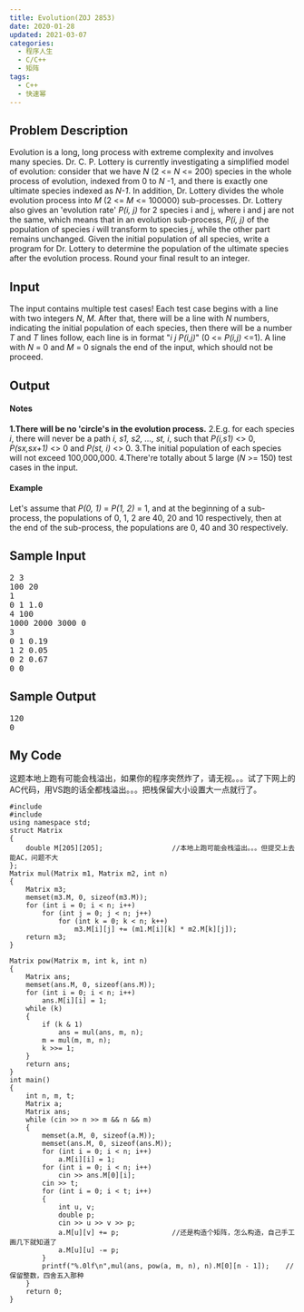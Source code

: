 ```yaml
---
title: Evolution(ZOJ 2853)
date: 2020-01-28
updated: 2021-03-07
categories:
  - 程序人生
  - C/C++
  - 矩阵
tags:
  - C++
  - 快速幂
---
```


<h2><strong>Problem Description</strong> </h2>

Evolution is a long, long process with extreme complexity and involves many species. Dr. C. P. Lottery is currently investigating a simplified model of evolution: consider that we have *N* (2 <= <em>N</em> <= 200) species in the whole process of evolution, indexed from 0 to <em>N</em> -1, and there is exactly one ultimate species indexed as <em>N-1</em>. In addition, Dr. Lottery divides the whole evolution process into <em>M</em> (2 <= <em>M</em> <= 100000) sub-processes. Dr. Lottery also gives an 'evolution rate' <em>P(i, j)</em> for 2 species i and j, where i and j are not the same, which means that in an evolution sub-process, <em>P(i, j)</em> of the population of species <em>i</em> will transform to species <em>j</em>, while the other part remains unchanged.
Given the initial population of all species, write a program for Dr. Lottery to determine the population of the ultimate species after the evolution process. Round your final result to an integer.

<h2><strong>Input</strong></h2>

The input contains multiple test cases!
Each test case begins with a line with two integers <em>N</em>, <em>M</em>. After that, there will be a line with <em>N</em> numbers, indicating the initial population of each species, then there will be a number <em>T</em> and <em>T</em> lines follow, each line is in format "<em>i j P(i,j)</em>" (0 <= <em>P(i,j)</em> <=1).
A line with <em>N</em> = 0 and <em>M</em> = 0 signals the end of the input, which should not be proceed.

<h2><strong>Output</strong></h2>

<h4><strong>Notes</strong></h4>

**1.There will be no 'circle's in the evolution process.**
2.E.g. for each species <em>i</em>, there will never be a path <em>i, s1, s2, ..., st, i</em>, such that <em>P(i,s1)</em> <> 0, <em>P(sx,sx+1)</em> <> 0 and <em>P(st, i)</em> <> 0.
3.The initial population of each species will not exceed 100,000,000.
4.There're totally about 5 large (<em>N</em> >= 150) test cases in the input.

<h4><strong>Example</strong></h4>

Let's assume that <em>P(0, 1)</em> = <em>P(1, 2)</em> = 1, and at the beginning of a sub-process, the populations of 0, 1, 2 are 40, 20 and 10 respectively, then at the end of the sub-process, the populations are 0, 40 and 30 respectively.

<h2><strong>Sample Input</strong></h2>

<pre class="wp-block-preformatted">2 3
100 20
1
0 1 1.0
4 100
1000 2000 3000 0
3
0 1 0.19
1 2 0.05
0 2 0.67
0 0</pre>

<h2><strong>Sample Output</strong></h2>

<pre class="wp-block-preformatted">120
0 </pre>

<h2>My Code</h2>

<p>这题本地上跑有可能会栈溢出，如果你的程序突然炸了，请无视。。。试了下网上的AC代码，用VS跑的话全都栈溢出。。。把栈保留大小设置大一点就行了。</p>

<pre class="wp-block-code"><code lang="cpp" class="language-cpp line-numbers">#include <iostream>
#include <cstring>
using namespace std;
struct Matrix
{
    double M[205][205];                 //本地上跑可能会栈溢出。。。但提交上去能AC，问题不大
};
Matrix mul(Matrix m1, Matrix m2, int n)
{
    Matrix m3;
    memset(m3.M, 0, sizeof(m3.M));
    for (int i = 0; i < n; i++)
        for (int j = 0; j < n; j++)
            for (int k = 0; k < n; k++)
                m3.M[i][j] += (m1.M[i][k] * m2.M[k][j]);
    return m3;
}

Matrix pow(Matrix m, int k, int n)
{
    Matrix ans;
    memset(ans.M, 0, sizeof(ans.M));
    for (int i = 0; i < n; i++)
        ans.M[i][i] = 1;
    while (k)
    {
        if (k & 1)
            ans = mul(ans, m, n);
        m = mul(m, m, n);
        k >>= 1;
    }
    return ans;
}
int main()
{
    int n, m, t;
    Matrix a;
    Matrix ans;
    while (cin >> n >> m && n && m)
    {
        memset(a.M, 0, sizeof(a.M));
        memset(ans.M, 0, sizeof(ans.M));
        for (int i = 0; i < n; i++)
            a.M[i][i] = 1;
        for (int i = 0; i < n; i++)
            cin >> ans.M[0][i];
        cin >> t;
        for (int i = 0; i < t; i++)
        {
            int u, v;
            double p;
            cin >> u >> v >> p;
            a.M[u][v] += p;             //还是构造个矩阵，怎么构造，自己手工画几下就知道了
            a.M[u][u] -= p;
        }
        printf("%.0lf\n",mul(ans, pow(a, m, n), n).M[0][n - 1]);    //保留整数，四舍五入那种
    }
    return 0;
}</code></pre>

